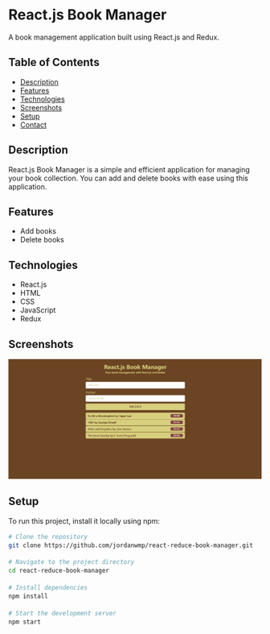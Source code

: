 # React.js Book Manager

A book management application built using React.js and Redux.

## Table of Contents

- [Description](#description)
- [Features](#features)
- [Technologies](#technologies)
- [Screenshots](#screenshots)
- [Setup](#setup)
- [Contact](#contact)

## Description

React.js Book Manager is a simple and efficient application for managing your book collection. You can add and delete books with ease using this application.

## Features

- Add books
- Delete books

## Technologies

- React.js
- HTML
- CSS
- JavaScript
- Redux

## Screenshots

![App Screenshot](src/assets/images/screen.jpg)

## Setup

To run this project, install it locally using npm:

```bash
# Clone the repository
git clone https://github.com/jordanwmp/react-reduce-book-manager.git

# Navigate to the project directory
cd react-reduce-book-manager

# Install dependencies
npm install

# Start the development server
npm start
